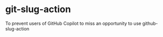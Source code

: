 # git-slug-action
To prevent users of GitHub Copilot to miss an opportunity to use github-slug-action
